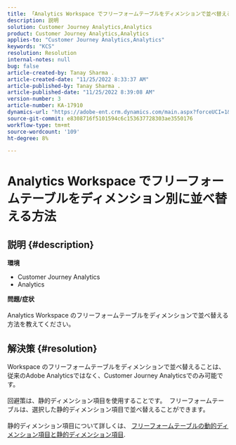 ```yaml
---
title: 「Analytics Workspace でフリーフォームテーブルをディメンションで並べ替える方法」
description: 説明
solution: Customer Journey Analytics,Analytics
product: Customer Journey Analytics,Analytics
applies-to: "Customer Journey Analytics,Analytics"
keywords: "KCS"
resolution: Resolution
internal-notes: null
bug: false
article-created-by: Tanay Sharma .
article-created-date: "11/25/2022 8:33:37 AM"
article-published-by: Tanay Sharma .
article-published-date: "11/25/2022 8:39:08 AM"
version-number: 3
article-number: KA-17910
dynamics-url: "https://adobe-ent.crm.dynamics.com/main.aspx?forceUCI=1&pagetype=entityrecord&etn=knowledgearticle&id=c221f6d8-9b6c-ed11-9561-6045bd006e5a"
source-git-commit: e8308716f5101594c6c153637728303ae3550176
workflow-type: tm+mt
source-wordcount: '109'
ht-degree: 8%

---
```


# Analytics Workspace でフリーフォームテーブルをディメンション別に並べ替える方法

## 説明 {#description}

<b>環境</b>
- Customer Journey Analytics
- Analytics



<b>問題/症状</b><br><br>Analytics Workspace のフリーフォームテーブルをディメンションで並べ替える方法を教えてください。<br>

## 解決策 {#resolution}

Workspace のフリーフォームテーブルをディメンションで並べ替えることは、従来のAdobe Analyticsではなく、Customer Journey Analyticsでのみ可能です。<br> <br>回避策は、静的ディメンション項目を使用することです。  フリーフォームテーブルは、選択した静的ディメンション項目で並べ替えることができます。<br> <br>静的ディメンション項目について詳しくは、 [フリーフォームテーブルの動的ディメンション項目と静的ディメンション項目](https://experienceleague.adobe.com/docs/analytics/analyze/analysis-workspace/visualizations/freeform-table/column-row-settings/manual-vs-dynamic-rows.html?lang=en).